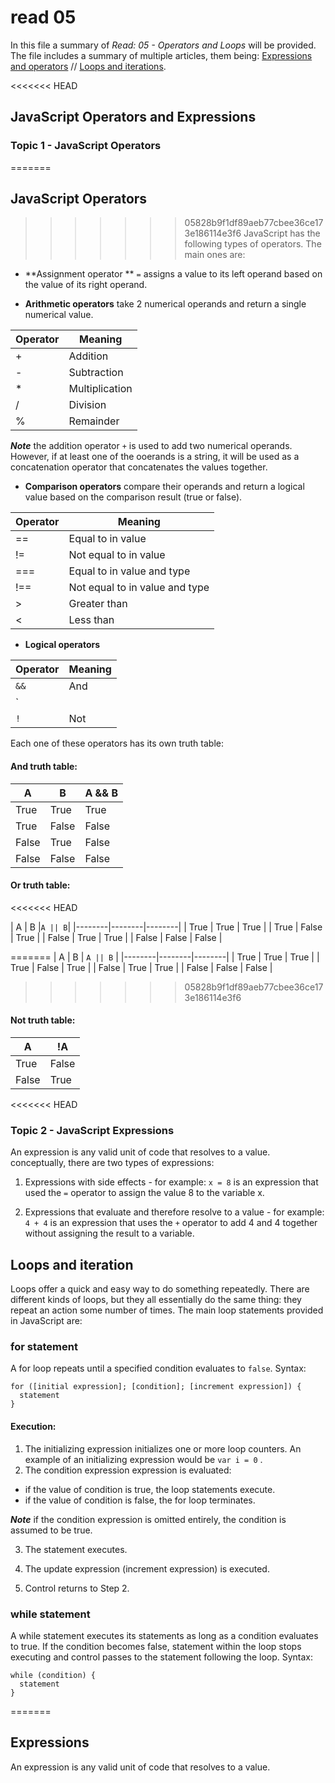 # read 05 
In this file a summary of *Read: 05 - Operators and Loops* will be provided. The file includes a summary of multiple articles, them being: 
[Expressions and operators](https://developer.mozilla.org/en-US/docs/Web/JavaScript/Guide/Expressions_and_Operators) // [Loops and iterations](https://developer.mozilla.org/en-US/docs/Web/JavaScript/Guide/Loops_and_iteration). 

<<<<<<< HEAD
## JavaScript Operators and Expressions

### Topic 1 - JavaScript Operators
=======
## JavaScript Operators
>>>>>>> 05828b9f1df89aeb77cbee36ce173e186114e3f6
JavaScript has the following types of operators. The main ones are: 

- **Assignment operator ** `=` assigns a value to its left operand based on the value of its right operand.


- **Arithmetic operators** take 2 numerical operands and return a single numerical value.

| Operator      | Meaning |
| ----------- | ----------- |
| + | Addition|
| - | Subtraction |
| * | Multiplication |
| / | Division |
| % | Remainder |

_**Note**_ the addition operator `+` is used to add two numerical operands. However, if at least one of the ooerands is a string, it will be used as a concatenation operator that concatenates the values together. 


- **Comparison operators** compare their operands and return a logical value based on the comparison result (true or false).

| Operator      | Meaning |
| ----------- | ----------- |
| == | Equal to in value |
| != | Not equal to in value |
| === | Equal to in value and type |
| !== | Not equal to in value and type |
| > | Greater than |
| < | Less than |

- **Logical operators** 

| Operator      | Meaning |
| ----------- | ----------- |
| `&&` | And |
| `||` | OR |
| `!` | Not |

Each one of these operators has its own truth table: 

#### And truth table: 

| A      | B      | A && B |
|--------|--------|--------|
| True   | True   | True   |
| True   | False  | False  | 
| False  | True   | False  | 
| False  | False  | False  |

#### Or truth table: 

<<<<<<< HEAD

| A      | B      |`A || B`|
|--------|--------|--------|
| True   | True   | True   |
| True   | False  | True   | 
| False  | True   | True   | 
| False  | False  | False  |


=======
| A      | B      | `A || B` |
|--------|--------|--------|
| True   | True   | True   |
| True   | False  | True  | 
| False  | True   | True  | 
| False  | False  | False  |

>>>>>>> 05828b9f1df89aeb77cbee36ce173e186114e3f6
#### Not truth table: 

| A      | !A    |
|--------|-------|
| True   | False |
| False  | True  | 



<<<<<<< HEAD
### Topic 2 - JavaScript Expressions
An expression is any valid unit of code that resolves to a value.
conceptually, there are two types of expressions:

1. Expressions with side effects - for example: `x = 8` is an expression that used the `=` operator to assign the value 8 to the variable x. 

2. Expressions that evaluate and therefore resolve to a value - for example: `4 + 4` is an expression that uses the `+` operator to add 4 and 4 together without assigning the result to a variable.

## Loops and iteration

Loops offer a quick and easy way to do something repeatedly. There are different kinds of loops, but they all essentially do the same thing: they repeat an action some number of times. The main loop statements provided in JavaScript are: 

### for statement 
A for loop repeats until a specified condition evaluates to `false`. Syntax: 
```
for ([initial expression]; [condition]; [increment expression]) {
  statement 
}
```

#### Execution:

1. The initializing expression initializes one or more loop counters. An example of an initializing expression would be `var i = 0` . 
2. The condition expression expression is evaluated: 
- if the value of condition is true, the loop statements execute. 
- if the value of condition is false, the for loop terminates. 

_**Note**_ if the condition expression is omitted entirely, the condition is assumed to be true.

3. The statement executes. 

4. The update expression (increment expression) is executed.

5. Control returns to Step 2.

### while statement

A while statement executes its statements as long as a condition evaluates to true. If the condition becomes false, statement within the loop stops executing and control passes to the statement following the loop. Syntax: 
```
while (condition) {
  statement
}
```
=======
## Expressions
An expression is any valid unit of code that resolves to a value.
